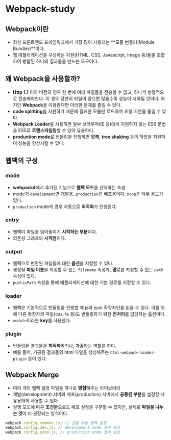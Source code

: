 # Webpack-study

## Webpack이란

- 최신 프론트엔드 프레임워크에서 가장 많이 사용되는 **모듈 번들러(Module Bundler)**이다.
- 웹 애플리케이션을 구성하는 자원(HTML, CSS, Javascript, Image 등)들을 조합하여 병합된 하나의 결과물을 만드는 도구이다.

## 왜 Webpack을 사용할까?

- **Http 1.1** 이하 버전의 경우 한 번에 여러 파일들을 전송할 수 없고, 하나씩 병렬적으로 전송해야한다. 이 경우 당연히 파일이 많으면 많을수록 성능이 저하될 것이다. 하지만 **Webpack**을 이용한다면 이러한 문제를 줄일 수 있다.
- **code splitting**을 지원하기 때문에 필요한 모듈만 로드하여 요청 지연을 줄일 수 있다.
- **Webpack Loader**를 사용하면 일부 브라우저(IE 등)에서 지원하지 않는 ES6 문법을 ES5로 **트랜스파일링**할 수 있어 유용하다.
- **production mode**로 번들링을 진행하면 **압축**, **tree shaking** 등의 작업을 지원하여 성능을 향상시킬 수 있다.

## 웹팩의 구성

### mode

- **webpack4**에서 추가된 기능으로 **웹팩 모드**를 선택하는 속성
- mode가 `development`면 개발용, `production`은 배포용이다. `none`은 아무 용도가 없다.
- `production` mode의 경우 자동으로 **최적화**가 진행된다.

### entry

- 웹팩이 파일을 읽어들이기 **시작하는 부분**이다.
- 의존성 그래프의 **시작점**이다.

### output

- 웹팩으로 변환된 파일들에 대한 **옵션**을 지정할 수 있다.
- 생성될 **파일 이름**을 지정할 수 있는 `filename` 속성과, **경로**를 지정할 수 있는 `path` 속성이 있다.
- `publicPath` 속성을 통해 애플리케이션에 대한 기본 경로를 지정할 수 있다.

### loader

- 웹팩은 기본적으로 번들링을 진행할 때 js와 json 확장자만을 읽을 수 있다. 이를 위해 다른 확장자의 파일(css, ts 등)도 번들링하기 위한 **전처리**를 담당하는 옵션이다.
- `module`이라는 **key**를 사용한다.

### plugin

- 번들링된 결과물을 **최적화**하거나, **가공**하는 역할을 한다.
- 예를 들어, 가공된 결과물의 html 파일을 생성해주는 `html-webpack-loader-plugin` 등이 있다.

## Webpack Merge

- 여러 개의 웹팩 설정 파일을 하나로 **병합**해주는 라이브러리
- 개발(development) 서버와 배포(production) 서버에서 **공통된 부분**을 설정할 때 유용하게 사용할 수 있다.
- 실행 모드에 따른 **조건문**으로도 배포 설정을 구분할 수 있지만, 실제로 **파일을 나누는 것**이 더 권장되는 방식이다.

```jsx
webpack.config.common.js; // 공통 부분 웹팩 설정
webpack.config.dev.js; // development mode 웹팩 설정
webpack.config.prod.js; // production mode 웹팩 설정
```
